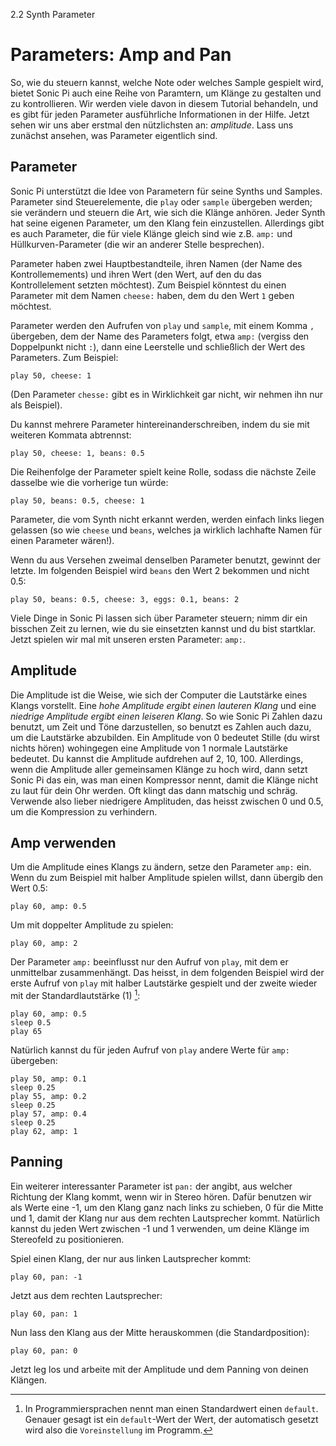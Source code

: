 2.2 Synth Parameter

# Parameters: Amp and Pan

So, wie du steuern kannst, welche Note oder welches Sample gespielt wird, bietet Sonic Pi auch eine Reihe von Paramtern, um Klänge zu gestalten und zu kontrollieren. Wir werden viele davon in diesem Tutorial behandeln, und es gibt für jeden Parameter ausführliche Informationen in der Hilfe. Jetzt sehen wir uns aber erstmal den nützlichsten an: *amplitude*. Lass uns zunächst ansehen, was Parameter eigentlich sind.

## Parameter

Sonic Pi unterstützt die Idee von Parametern für seine Synths und Samples. Parameter sind Steuerelemente, die `play` oder `sample` übergeben werden; sie verändern und steuern die Art, wie sich die Klänge anhören. Jeder Synth hat seine eigenen Parameter, um den Klang fein einzustellen. Allerdings gibt es auch Parameter, die für viele Klänge gleich sind wie z.B. `amp:` und Hüllkurven-Parameter (die wir an anderer Stelle besprechen).

Parameter haben zwei Hauptbestandteile, ihren Namen (der Name des Kontrollemements) und ihren Wert (den Wert, auf den du das Kontrollelement setzten möchtest). Zum Beispiel könntest du einen Parameter mit dem Namen `cheese:` haben, dem du den Wert `1` geben möchtest.

Parameter werden den Aufrufen von `play` und `sample`, mit einem Komma `,` übergeben, dem der Name des Parameters folgt, etwa `amp:` (vergiss den Doppelpunkt nicht `:`), dann eine Leerstelle und schließlich der Wert des Parameters. Zum Beispiel:

```
play 50, cheese: 1
```

(Den Parameter `chesse:` gibt es in Wirklichkeit gar nicht, wir nehmen ihn nur als Beispiel).

Du kannst mehrere Parameter hintereinanderschreiben, indem du sie mit weiteren Kommata abtrennst:

```
play 50, cheese: 1, beans: 0.5
```

Die Reihenfolge der Parameter spielt keine Rolle, sodass die nächste Zeile dasselbe wie die vorherige tun würde:

```
play 50, beans: 0.5, cheese: 1
```

Parameter, die vom Synth nicht erkannt werden, werden einfach links liegen gelassen (so wie `cheese` und `beans`, welches ja wirklich lachhafte Namen für einen Parameter wären!).

Wenn du aus Versehen zweimal denselben Parameter benutzt, gewinnt der letzte. Im folgenden Beispiel wird `beans` den Wert 2 bekommen und nicht 0.5:

```
play 50, beans: 0.5, cheese: 3, eggs: 0.1, beans: 2
```

Viele Dinge in Sonic Pi lassen sich über Parameter steuern; nimm dir ein bisschen Zeit zu lernen, wie du sie einsetzten kannst und du bist startklar. Jetzt spielen wir mal mit unseren ersten Parameter: `amp:`.

## Amplitude

Die Amplitude ist die Weise, wie sich der Computer die Lautstärke eines Klangs vorstellt. Eine *hohe Amplitude ergibt einen lauteren Klang* und eine *niedrige Amplitude ergibt einen leiseren Klang*. So wie Sonic Pi Zahlen dazu benutzt, um Zeit und Töne darzustellen, so benutzt es Zahlen auch dazu, um die Lautstärke abzubilden. Ein Amplitude von 0 bedeutet Stille (du wirst nichts hören) wohingegen eine Amplitude von 1 normale Lautstärke bedeutet. Du kannst die Amplitude aufdrehen auf 2, 10, 100. Allerdings, wenn die Amplitude aller gemeinsamen Klänge zu hoch wird, dann setzt Sonic Pi das ein, was man einen Kompressor nennt, damit die Klänge nicht zu laut für dein Ohr werden. Oft klingt das dann matschig und schräg. Verwende also lieber niedrigere Amplituden, das heisst zwischen 0 und 0.5, um die Kompression zu verhindern.

## Amp verwenden

Um die Amplitude eines Klangs zu ändern, setze den Parameter `amp:` ein. Wenn du zum Beispiel mit halber Amplitude spielen willst, dann übergib den Wert 0.5:

```
play 60, amp: 0.5
```

Um mit doppelter Amplitude zu spielen:

```
play 60, amp: 2
```

Der Parameter `amp:` beeinflusst nur den Aufruf von `play`, mit dem er unmittelbar zusammenhängt. Das heisst, in dem folgenden Beispiel wird der erste Aufruf von `play` mit halber Lautstärke gespielt und der zweite wieder mit der Standardlautstärke (1) [^1]:

```
play 60, amp: 0.5
sleep 0.5
play 65
```

Natürlich kannst du für jeden Aufruf von `play` andere Werte für `amp:` übergeben:

```
play 50, amp: 0.1
sleep 0.25
play 55, amp: 0.2
sleep 0.25
play 57, amp: 0.4
sleep 0.25
play 62, amp: 1
```

## Panning

Ein weiterer interessanter Parameter ist `pan:` der angibt, aus welcher Richtung der Klang kommt, wenn wir in Stereo hören. Dafür benutzen wir als Werte eine -1, um den Klang ganz nach links zu schieben, 0 für die Mitte und 1, damit der Klang nur aus dem rechten Lautsprecher kommt. Natürlich kannst du jeden Wert zwischen -1 und 1 verwenden, um deine Klänge im Stereofeld zu positionieren.

Spiel einen Klang, der nur aus linken Lautsprecher kommt:

```
play 60, pan: -1
```

Jetzt aus dem rechten Lautsprecher:

```
play 60, pan: 1
```

Nun lass den Klang aus der Mitte herauskommen (die Standardposition):

```
play 60, pan: 0
```

Jetzt leg los und arbeite mit der Amplitude und dem Panning von deinen Klängen.

[^1]: In Programmiersprachen nennt man einen Standardwert einen `default`. Genauer gesagt ist ein `default`-Wert der Wert, der automatisch gesetzt wird also die `Voreinstellung` im Programm.
